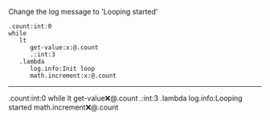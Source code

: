 Change the log message to 'Looping started'

```hyperlambda
.count:int:0
while
   lt
      get-value:x:@.count
      .:int:3
   .lambda
      log.info:Init loop
      math.increment:x:@.count
```
---
.count:int:0
while
   lt
      get-value:x:@.count
      .:int:3
   .lambda
      log.info:Looping started
      math.increment:x:@.count
